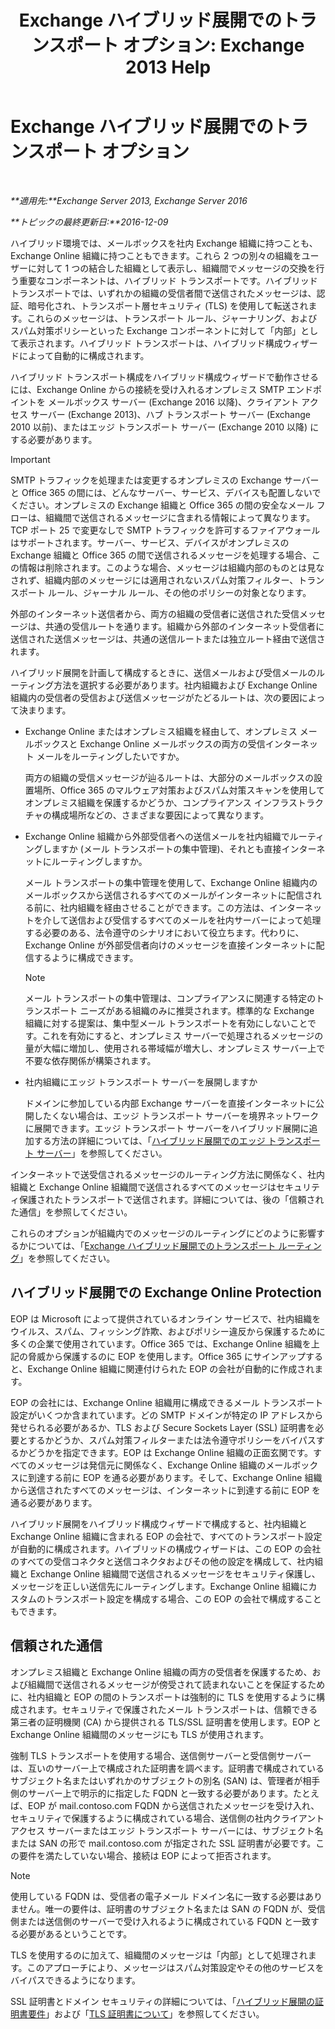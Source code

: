 ﻿---
title: 'Exchange ハイブリッド展開でのトランスポート オプション: Exchange 2013 Help'
TOCTitle: Exchange ハイブリッド展開でのトランスポート オプション
ms:assetid: da605a78-5429-4de8-8b04-bc4c45a41ba1
ms:mtpsurl: https://technet.microsoft.com/ja-jp/library/JJ659055(v=EXCHG.150)
ms:contentKeyID: 49894957
ms.date: 01/11/2018
mtps_version: v=EXCHG.150
ms.translationtype: HT
---

# Exchange ハイブリッド展開でのトランスポート オプション

 

_**適用先:**Exchange Server 2013, Exchange Server 2016_

_**トピックの最終更新日:**2016-12-09_

ハイブリッド環境では、メールボックスを社内 Exchange 組織に持つことも、Exchange Online 組織に持つこともできます。これら 2 つの別々の組織をユーザーに対して 1 つの結合した組織として表示し、組織間でメッセージの交換を行う重要なコンポーネントは、ハイブリッド トランスポートです。ハイブリッド トランスポートでは、いずれかの組織の受信者間で送信されたメッセージは、認証、暗号化され、トランスポート層セキュリティ (TLS) を使用して転送されます。これらのメッセージは、トランスポート ルール、ジャーナリング、およびスパム対策ポリシーといった Exchange コンポーネントに対して「内部」として表示されます。ハイブリッド トランスポートは、ハイブリッド構成ウィザードによって自動的に構成されます。

ハイブリッド トランスポート構成をハイブリッド構成ウィザードで動作させるには、Exchange Online からの接続を受け入れるオンプレミス SMTP エンドポイントを メールボックス サーバー (Exchange 2016 以降)、クライアント アクセス サーバー (Exchange 2013)、ハブ トランスポート サーバー (Exchange 2010 以前)、またはエッジ トランスポート サーバー (Exchange 2010 以降) にする必要があります。


> [!IMPORTANT]
> SMTP トラフィックを処理または変更するオンプレミスの Exchange サーバーと Office 365 の間には、どんなサーバー、サービス、デバイスも配置しないでください。オンプレミスの Exchange 組織と Office 365 の間の安全なメール フローは、組織間で送信されるメッセージに含まれる情報によって異なります。TCP ポート 25 で変更なしで SMTP トラフィックを許可するファイアウォールはサポートされます。サーバー、サービス、デバイスがオンプレミスの Exchange 組織と Office 365 の間で送信されるメッセージを処理する場合、この情報は削除されます。このような場合、メッセージは組織内部のものとは見なされず、組織内部のメッセージには適用されないスパム対策フィルター、トランスポート ルール、ジャーナル ルール、その他のポリシーの対象となります。



外部のインターネット送信者から、両方の組織の受信者に送信された受信メッセージは、共通の受信ルートを通ります。組織から外部のインターネット受信者に送信された送信メッセージは、共通の送信ルートまたは独立ルート経由で送信されます。

ハイブリッド展開を計画して構成するときに、送信メールおよび受信メールのルーティング方法を選択する必要があります。社内組織および Exchange Online 組織内の受信者の受信および送信メッセージがたどるルートは、次の要因によって決まります。

  - Exchange Online またはオンプレミス組織を経由して、オンプレミス メールボックスと Exchange Online メールボックスの両方の受信インターネット メールをルーティングしたいですか。
    
    両方の組織の受信メッセージが辿るルートは、大部分のメールボックスの設置場所、Office 365 のマルウェア対策およびスパム対策スキャンを使用してオンプレミス組織を保護するかどうか、コンプライアンス インフラストラクチャの構成場所などの、さまざまな要因によって異なります。

  - Exchange Online 組織から外部受信者への送信メールを社内組織でルーティングしますか (メール トランスポートの集中管理)、それとも直接インターネットにルーティングしますか。
    
    メール トランスポートの集中管理を使用して、Exchange Online 組織内のメールボックスから送信されるすべてのメールがインターネットに配信される前に、社内組織を経由させることができます。この方法は、インターネットを介して送信および受信するすべてのメールを社内サーバーによって処理する必要のある、法令遵守のシナリオにおいて役立ちます。代わりに、Exchange Online が外部受信者向けのメッセージを直接インターネットに配信するように構成できます。
    

    > [!NOTE]
    > メール トランスポートの集中管理は、コンプライアンスに関連する特定のトランスポート ニーズがある組織のみに推奨されます。標準的な Exchange 組織に対する提案は、集中型メール トランスポートを有効にしないことです。これを有効にすると、オンプレミス サーバーで処理されるメッセージの量が大幅に増加し、使用される帯域幅が増大し、オンプレミス サーバー上で不要な依存関係が構築されます。



  - 社内組織にエッジ トランスポート サーバーを展開しますか
    
    ドメインに参加している内部 Exchange サーバーを直接インターネットに公開したくない場合は、エッジ トランスポート サーバーを境界ネットワークに展開できます。エッジ トランスポート サーバーをハイブリッド展開に追加する方法の詳細については、「[ハイブリッド展開でのエッジ トランスポート サーバー](edge-transport-servers-with-hybrid-deployments-exchange-2013-help.md)」を参照してください。

インターネットで送受信されるメッセージのルーティング方法に関係なく、社内組織と Exchange Online 組織間で送信されるすべてのメッセージはセキュリティ保護されたトランスポートで送信されます。詳細については、後の「信頼された通信」を参照してください。

これらのオプションが組織内でのメッセージのルーティングにどのように影響するかについては、「[Exchange ハイブリッド展開でのトランスポート ルーティング](transport-routing-in-exchange-hybrid-deployments-exchange-2013-help.md)」を参照してください。

## ハイブリッド展開での Exchange Online Protection

EOP は Microsoft によって提供されているオンライン サービスで、社内組織をウイルス、スパム、フィッシング詐欺、およびポリシー違反から保護するために多くの企業で使用されています。Office 365 では、Exchange Online 組織を上記の脅威から保護するのに EOP を使用します。Office 365 にサインアップすると、Exchange Online 組織に関連付けられた EOP の会社が自動的に作成されます。

EOP の会社には、Exchange Online 組織用に構成できるメール トランスポート設定がいくつか含まれています。どの SMTP ドメインが特定の IP アドレスから発せられる必要があるか、TLS および Secure Sockets Layer (SSL) 証明書を必要とするかどうか、スパム対策フィルターまたは法令遵守ポリシーをバイパスするかどうかを指定できます。EOP は Exchange Online 組織の正面玄関です。すべてのメッセージは発信元に関係なく、Exchange Online 組織のメールボックスに到達する前に EOP を通る必要があります。そして、Exchange Online 組織から送信されたすべてのメッセージは、インターネットに到達する前に EOP を通る必要があります。

ハイブリッド展開をハイブリッド構成ウィザードで構成すると、社内組織と Exchange Online 組織に含まれる EOP の会社で、すべてのトランスポート設定が自動的に構成されます。ハイブリッドの構成ウィザードは、この EOP の会社のすべての受信コネクタと送信コネクタおよびその他の設定を構成して、社内組織と Exchange Online 組織間で送信されるメッセージをセキュリティ保護し、メッセージを正しい送信先にルーティングします。Exchange Online 組織にカスタムのトランスポート設定を構成する場合、この EOP の会社で構成することもできます。

## 信頼された通信

オンプレミス組織と Exchange Online 組織の両方の受信者を保護するため、および組織間で送信されるメッセージが傍受されて読まれないことを保証するために、社内組織と EOP の間のトランスポートは強制的に TLS を使用するように構成されます。セキュリティで保護されたメール トランスポートは、信頼できる第三者の証明機関 (CA) から提供される TLS/SSL 証明書を使用します。EOP と Exchange Online 組織間のメッセージにも TLS が使用されます。

強制 TLS トランスポートを使用する場合、送信側サーバーと受信側サーバーは、互いのサーバー上で構成された証明書を調べます。証明書で構成されているサブジェクト名またはいずれかのサブジェクトの別名 (SAN) は、管理者が相手側のサーバー上で明示的に指定した FQDN と一致する必要があります。たとえば、EOP が mail.contoso.com FQDN から送信されたメッセージを受け入れ、セキュリティで保護するように構成されている場合、送信側の社内クライアント アクセス サーバーまたはエッジ トランスポート サーバーには、サブジェクト名または SAN の形で mail.contoso.com が指定された SSL 証明書が必要です。この要件を満たしていない場合、接続は EOP によって拒否されます。


> [!NOTE]
> 使用している FQDN は、受信者の電子メール ドメイン名に一致する必要はありません。唯一の要件は、証明書のサブジェクト名または SAN の FQDN が、受信側または送信側のサーバーで受け入れるように構成されている FQDN と一致する必要があるということです。



TLS を使用するのに加えて、組織間のメッセージは「内部」として処理されます。このアプローチにより、メッセージはスパム対策設定やその他のサービスをバイパスできるようになります。

SSL 証明書とドメイン セキュリティの詳細については、「[ハイブリッド展開の証明書要件](certificate-requirements-for-hybrid-deployments-exchange-2013-help.md)」および「[TLS 証明書について](http://go.microsoft.com/fwlink/p/?linkid=187237)」を参照してください。

